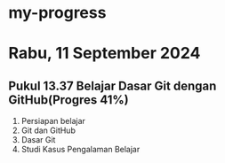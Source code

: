 # my-progress
Rabu, 11 September 2024 
==
Pukul 13.37 Belajar Dasar Git dengan GitHub(Progres 41%)
--
1. Persiapan belajar<br>
2. Git dan GitHub<br>
3. Dasar Git<br>
4. Studi Kasus Pengalaman Belajar<br>
